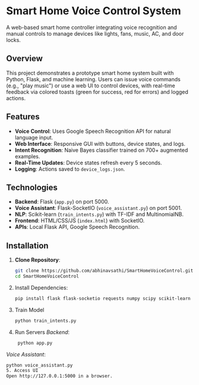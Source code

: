 # Smart Home Voice Control System

A web-based smart home controller integrating voice recognition and manual controls to manage devices like lights, fans, music, AC, and door locks.

## Overview
This project demonstrates a prototype smart home system built with Python, Flask, and machine learning. Users can issue voice commands (e.g., "play music") or use a web UI to control devices, with real-time feedback via colored toasts (green for success, red for errors) and logged actions.

## Features
- **Voice Control**: Uses Google Speech Recognition API for natural language input.
- **Web Interface**: Responsive GUI with buttons, device states, and logs.
- **Intent Recognition**: Naive Bayes classifier trained on 700+ augmented examples.
- **Real-Time Updates**: Device states refresh every 5 seconds.
- **Logging**: Actions saved to `device_logs.json`.

## Technologies
- **Backend**: Flask (`app.py`) on port 5000.
- **Voice Assistant**: Flask-SocketIO (`voice_assistant.py`) on port 5001.
- **NLP**: Scikit-learn (`train_intents.py`) with TF-IDF and MultinomialNB.
- **Frontend**: HTML/CSS/JS (`index.html`) with SocketIO.
- **APIs**: Local Flask API, Google Speech Recognition.

## Installation
1. **Clone Repository**:
   ```bash
   git clone https://github.com/abhinavsathi/SmartHomeVoiceControl.git
   cd SmartHomeVoiceControl
2. Install Dependencies:
   ```bash
   pip install flask flask-socketio requests numpy scipy scikit-learn speechrecognition sounddevice matplotlib
3. Train Model
   ```bash
   python train_intents.py
4. Run Servers
  *Backend*:
   ```bash
    python app.py
  *Voice Assistant*:
   ```bash
   python voice_assistant.py
5. Access UI
   Open http://127.0.0.1:5000 in a browser. 

